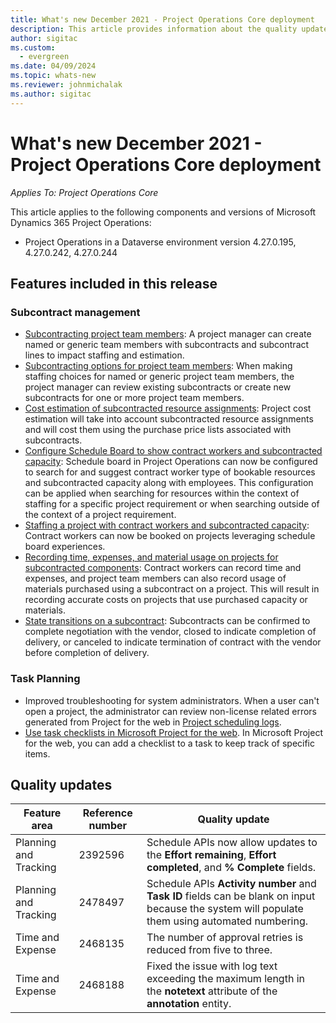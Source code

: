 ```yaml
---
title: What's new December 2021 - Project Operations Core deployment
description: This article provides information about the quality updates that are available in the December 2021 release of Project Operations Core deployment.
author: sigitac
ms.custom:
  - evergreen
ms.date: 04/09/2024
ms.topic: whats-new
ms.reviewer: johnmichalak
ms.author: sigitac
---
```


# What's new December 2021 - Project Operations Core deployment

_Applies To: Project Operations Core_

This article applies to the following components and versions of Microsoft Dynamics 365 Project Operations:

- Project Operations in a Dataverse environment version 4.27.0.195, 4.27.0.242, 4.27.0.244


## Features included in this release

### Subcontract management 

- [Subcontracting project team  members](../subcontracting/subcontracting-project-team-members.md): A project manager can create named or generic team members with subcontracts and subcontract lines to impact staffing and estimation.
- [Subcontracting options for project team members](../subcontracting/subcon-options.md): When making staffing choices for named or generic project team members, the project manager can review existing subcontracts or create new subcontracts for one or more project team members. 
- [Cost estimation of subcontracted resource assignments](../subcontracting/costing-subcon-ra.md): Project cost estimation will take into account subcontracted resource assignments and will cost them using the purchase price lists associated with subcontracts. 
- [Configure Schedule Board to show contract workers and subcontracted capacity](../subcontracting/configure-sb-subcon.md): Schedule board in Project Operations can now be configured to search for and suggest contract worker type of bookable resources and subcontracted capacity along with employees. This configuration can be applied when searching for resources within the context of staffing for a specific project requirement or when searching outside of the context of a project requirement.
- [Staffing a project with contract workers and subcontracted capacity](../subcontracting/staffing-cw.md): Contract workers can now be booked on projects leveraging schedule board experiences.
- [Recording time, expenses, and material usage on projects for subcontracted components](../subcontracting/recording-subcon-actuals.md): Contract workers can record time and expenses, and project team members can also record usage of materials purchased using a subcontract on a project. This will result in recording accurate costs on projects that use purchased capacity or materials.
- [State transitions on a subcontract](../subcontracting/subcon-states.md): Subcontracts can be confirmed to complete negotiation with the vendor, closed to indicate completion of delivery, or canceled to indicate termination of contract with the vendor before completion of delivery.

### Task Planning
- Improved troubleshooting for system administrators. When a user can't open a project, the administrator can review non-license related errors generated from Project for the web in [Project scheduling logs](../../project-management/schedule-api-logs.md).
- [Use task checklists in Microsoft Project for the web](https://support.microsoft.com/en-us/office/use-task-checklists-in-microsoft-project-for-the-web-c69bcf73-5c75-4ad3-9893-6d6f92360e9c). In Microsoft Project for the web, you can add a checklist to a task to keep track of specific items.

## Quality updates

| **Feature area** | **Reference number** | **Quality update** |
| --- | --- | --- |
| Planning and Tracking | 2392596 | Schedule APIs now allow updates to the **Effort remaining**, **Effort completed**, and **% Complete** fields. |
| Planning and Tracking | 2478497 | Schedule APIs **Activity number** and **Task ID** fields can be blank on input because the system will populate them using automated numbering.|
| Time and Expense | 2468135 | The number of approval retries is reduced from five to three. |
| Time and Expense | 2468188 | Fixed the issue with log text exceeding the maximum length in the **notetext** attribute of the **annotation** entity. |
